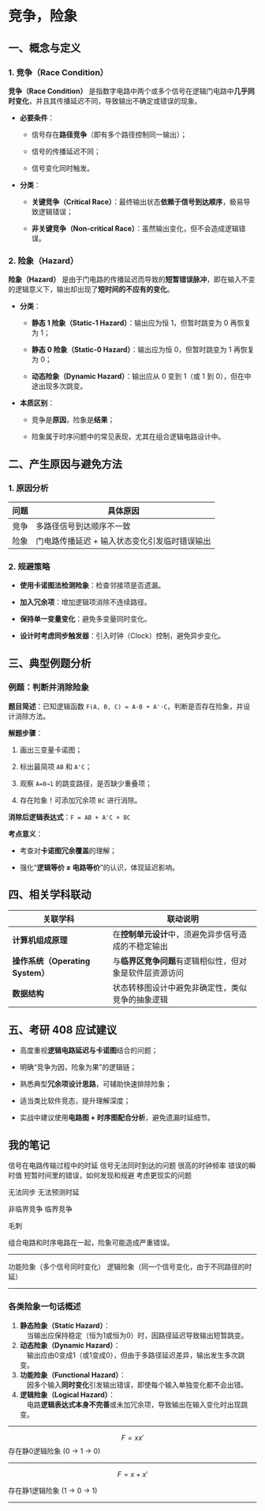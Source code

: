 
# 竞争，险象

## 一、概念与定义

### 1. 竞争（Race Condition）

**竞争（Race Condition）** 是指数字电路中两个或多个信号在逻辑门电路中**几乎同时变化**，并且其传播延迟不同，导致输出不确定或错误的现象。

- **必要条件**：
    
    - 信号存在**路径竞争**（即有多个路径控制同一输出）；
        
    - 信号的传播延迟不同；
        
    - 信号变化同时触发。
        
- **分类**：
    
    - **关键竞争（Critical Race）**：最终输出状态**依赖于信号到达顺序**，极易导致逻辑错误；
        
    - **非关键竞争（Non-critical Race）**：虽然输出变化，但不会造成逻辑错误。
        

### 2. 险象（Hazard）

**险象（Hazard）** 是由于门电路的传播延迟而导致的**短暂错误脉冲**，即在输入不变的逻辑意义下，输出却出现了**短时间的不应有的变化**。

- **分类**：
    
    - **静态 1 险象（Static-1 Hazard）**：输出应为恒 1，但暂时跳变为 0 再恢复为 1；
        
    - **静态 0 险象（Static-0 Hazard）**：输出应为恒 0，但暂时跳变为 1 再恢复为 0；
        
    - **动态险象（Dynamic Hazard）**：输出应从 0 变到 1（或 1 到 0），但在中途出现多次跳变。
        
- **本质区别**：
    
    - 竞争是**原因**，险象是**结果**；
        
    - 险象属于时序问题中的常见表现，尤其在组合逻辑电路设计中。
        

## 二、产生原因与避免方法

### 1. 原因分析

|问题|具体原因|
|---|---|
|竞争|多路径信号到达顺序不一致|
|险象|门电路传播延迟 + 输入状态变化引发临时错误输出|

### 2. 规避策略

- **使用卡诺图法检测险象**：检查邻接项是否遗漏。
    
- **加入冗余项**：增加逻辑项消除不连续路径。
    
- **保持单一变量变化**：避免多变量同时变化。
    
- **设计时考虑同步触发器**：引入时钟（Clock）控制，避免异步变化。
    

## 三、典型例题分析

### 例题：判断并消除险象

**题目简述**：已知逻辑函数 `F(A, B, C) = A·B + A'·C`，判断是否存在险象，并设计消除方法。

**解题步骤**：

1. 画出三变量卡诺图；
    
2. 标出最简项 `AB` 和 `A'C`；
    
3. 观察 `A=0→1` 的跳变路径，是否缺少重叠项；
    
4. 存在险象！可添加冗余项 `BC` 进行消除。
    

**消除后逻辑表达式**：`F = AB + A'C + BC`

**考点意义**：

- 考查对**卡诺图冗余覆盖**的理解；
    
- 强化“**逻辑等价 ≠ 电路等价**”的认识，体现延迟影响。
    

## 四、相关学科联动

|关联学科|联动说明|
|---|---|
|**计算机组成原理**|在**控制单元设计**中，须避免异步信号造成的不稳定输出|
|**操作系统（Operating System）**|与**临界区竞争问题**有逻辑相似性，但对象是软件层资源访问|
|**数据结构**|状态转移图设计中避免非确定性，类似竞争的抽象逻辑|

## 五、考研 408 应试建议

- 高度重视**逻辑电路延迟与卡诺图**结合的问题；
    
- 明确“竞争为因，险象为果”的逻辑链；
    
- 熟悉典型**冗余项设计思路**，可辅助快速排除险象；
    
- 适当类比软件竞态，提升理解深度；
    
- 实战中建议使用**电路图 + 时序图配合分析**，避免遗漏时延细节。

## 我的笔记

信号在电路传输过程中的时延
信号无法同时到达的问题
很高的时钟频率
错误的瞬时值
短暂时间里的错误，如何发现和规避
考虑更现实的问题

无法同步
无法预测时延

非临界竞争
临界竞争

毛刺

组合电路和时序电路在一起，险象可能造成严重错误。

---

功能险象（多个信号同时变化）
逻辑险象（同一个信号变化，由于不同路径的时延）

---

### 各类险象一句话概述

1. **静态险象（Static Hazard）**：  
     当输出应保持稳定（恒为1或恒为0）时，因路径延迟导致输出短暂跳变。
2. **动态险象（Dynamic Hazard）**：  
     输出应由0变成1（或1变成0），但由于多路径延迟差异，输出发生多次跳变。
3. **功能险象（Functional Hazard）**：  
     因多个输入**同时变化**引发输出错误，即使每个输入单独变化都不会出错。
4. **逻辑险象（Logical Hazard）**：  
     电路**逻辑表达式本身不完善**或未加冗余项，导致输出在输入变化时出现跳变。

---

$$
F=xx'
$$
存在静0逻辑险象 (0 -> 1 -> 0)

---

$$
F=x+x'
$$

存在静1逻辑险象 (1 -> 0 -> 1)

---
